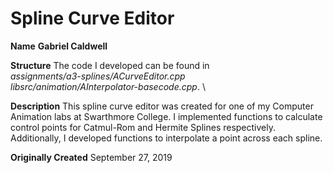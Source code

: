 # Spline Curve Editor
**Name**
**Gabriel Caldwell**

**Structure**
The code I developed can be found in \
*assignments/a3-splines/ACurveEditor.cpp* \
*libsrc/animation/AInterpolator-basecode.cpp*. \

**Description**
This spline curve editor was created for one of my Computer Animation labs at Swarthmore College. I implemented functions to calculate control points for Catmul-Rom and Hermite Splines respectively. Additionally, I developed functions to interpolate a point across each spline. 

**Originally Created**
September 27, 2019
